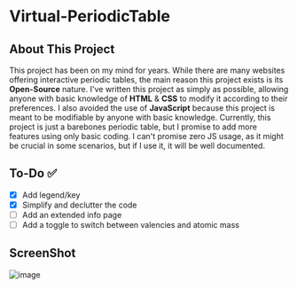# Virtual-PeriodicTable

## About This Project

This project has been on my mind for years. While there are many websites offering interactive periodic tables, the main reason this project exists is its **Open-Source** nature. I've written this project as simply as possible, allowing anyone with basic knowledge of **HTML** & **CSS** to modify it according to their preferences. I also avoided the use of **JavaScript** because this project is meant to be modifiable by anyone with basic knowledge. Currently, this project is just a barebones periodic table, but I promise to add more features using only basic coding. I can't promise zero JS usage, as it might be crucial in some scenarios, but if I use it, it will be well documented.

## To-Do ✅

- [x] Add legend/key
- [x] Simplify and declutter the code
- [ ] Add an extended info page
- [ ] Add a toggle to switch between valencies and atomic mass
## ScreenShot
![image](https://github.com/user-attachments/assets/b2741990-7840-4324-b69a-fadf111a1081)

